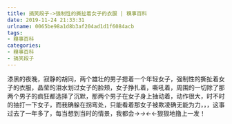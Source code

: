 ```yaml
---
title: 搞笑段子->强制性的撕扯着女子的衣服 | 糗事百科
date: 2019-11-24 21:33:31
urlname: 0065be98a1d8b3af204ad1d1f6084acb
tags: 
- 糗事百科
categories:
- 糗事百科
- 搞笑段子
---
```

漆黑的夜晚，寂静的胡同，两个雄壮的男子摁着一个年轻女子，强制性的撕扯着女子的衣服，晶莹的泪水划过女子的脸颊，女子挣扎着，嘶吼着，周围的一切除了那两个男子的疯狂都选择了沉默，那两个男子在女子身上抽动着，动作很大，时不时的抽打一下女子，而我确躲在拐弯处，只能看着那女子被欺凌确无能为力，，，这事过去了一年多了，每当想到当时的情景，我都会→_→←_←狠狠地撸上一发！


